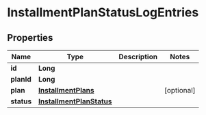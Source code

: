 
# InstallmentPlanStatusLogEntries

## Properties
Name | Type | Description | Notes
------------ | ------------- | ------------- | -------------
**id** | **Long** |  | 
**planId** | **Long** |  | 
**plan** | [**InstallmentPlans**](InstallmentPlans.md) |  |  [optional]
**status** | [**InstallmentPlanStatus**](InstallmentPlanStatus.md) |  | 



